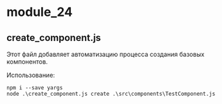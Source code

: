 # module_24
## create_component.js

Этот файл добавляет автоматизацию процесса создания базовых компонентов.

Использование:
```shell
npm i --save yargs
node .\create_component.js create .\src\components\TestComponent.js
```
